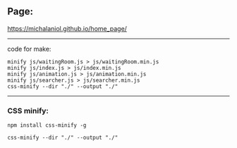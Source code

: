 ## Page:
https://michalaniol.github.io/home_page/

---
code for make:
```
minify js/waitingRoom.js > js/waitingRoom.min.js
minify js/index.js > js/index.min.js
minify js/animation.js > js/animation.min.js
minify js/searcher.js > js/searcher.min.js
css-minify --dir "./" --output "./"

```
---
### CSS minify:
```
npm install css-minify -g

css-minify --dir "./" --output "./"
```
